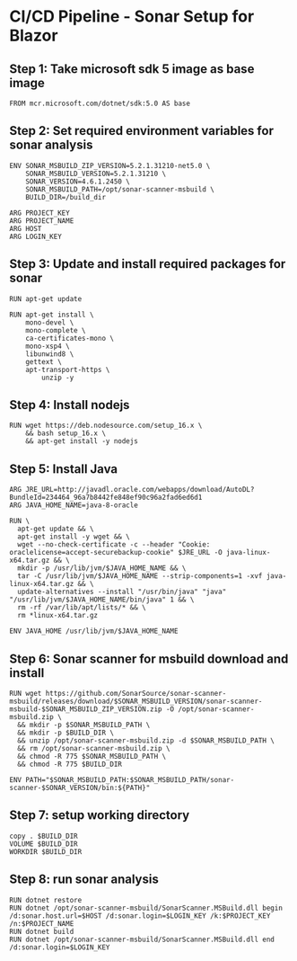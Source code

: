 # CI/CD Pipeline - Sonar Setup for Blazor

## Step 1: Take microsoft sdk 5 image as base image
```
FROM mcr.microsoft.com/dotnet/sdk:5.0 AS base
```

## Step 2: Set required environment variables for sonar analysis
```
ENV SONAR_MSBUILD_ZIP_VERSION=5.2.1.31210-net5.0 \
    SONAR_MSBUILD_VERSION=5.2.1.31210 \
    SONAR_VERSION=4.6.1.2450 \
    SONAR_MSBUILD_PATH=/opt/sonar-scanner-msbuild \
    BUILD_DIR=/build_dir
	
ARG PROJECT_KEY
ARG PROJECT_NAME
ARG HOST
ARG LOGIN_KEY
```
    
## Step 3: Update and install required packages for sonar    
```
RUN apt-get update

RUN apt-get install \
	mono-devel \
	mono-complete \
	ca-certificates-mono \
	mono-xsp4 \
	libunwind8 \
	gettext \
	apt-transport-https \
        unzip -y
```


## Step 4: Install nodejs
```
RUN wget https://deb.nodesource.com/setup_16.x \
    && bash setup_16.x \
    && apt-get install -y nodejs
```

## Step 5: Install Java
```
ARG JRE_URL=http://javadl.oracle.com/webapps/download/AutoDL?BundleId=234464_96a7b8442fe848ef90c96a2fad6ed6d1
ARG JAVA_HOME_NAME=java-8-oracle

RUN \
  apt-get update && \
  apt-get install -y wget && \
  wget --no-check-certificate -c --header "Cookie: oraclelicense=accept-securebackup-cookie" $JRE_URL -O java-linux-x64.tar.gz && \
  mkdir -p /usr/lib/jvm/$JAVA_HOME_NAME && \
  tar -C /usr/lib/jvm/$JAVA_HOME_NAME --strip-components=1 -xvf java-linux-x64.tar.gz && \
  update-alternatives --install "/usr/bin/java" "java" "/usr/lib/jvm/$JAVA_HOME_NAME/bin/java" 1 && \
  rm -rf /var/lib/apt/lists/* && \
  rm *linux-x64.tar.gz

ENV JAVA_HOME /usr/lib/jvm/$JAVA_HOME_NAME
```

## Step 6: Sonar scanner for msbuild download and install
```
RUN wget https://github.com/SonarSource/sonar-scanner-msbuild/releases/download/$SONAR_MSBUILD_VERSION/sonar-scanner-msbuild-$SONAR_MSBUILD_ZIP_VERSION.zip -O /opt/sonar-scanner-msbuild.zip \
  && mkdir -p $SONAR_MSBUILD_PATH \
  && mkdir -p $BUILD_DIR \
  && unzip /opt/sonar-scanner-msbuild.zip -d $SONAR_MSBUILD_PATH \
  && rm /opt/sonar-scanner-msbuild.zip \
  && chmod -R 775 $SONAR_MSBUILD_PATH \
  && chmod -R 775 $BUILD_DIR

ENV PATH="$SONAR_MSBUILD_PATH:$SONAR_MSBUILD_PATH/sonar-scanner-$SONAR_VERSION/bin:${PATH}"
```


## Step 7: setup working directory
```
copy . $BUILD_DIR
VOLUME $BUILD_DIR
WORKDIR $BUILD_DIR
```

## Step 8: run sonar analysis
```
RUN dotnet restore 
RUN dotnet /opt/sonar-scanner-msbuild/SonarScanner.MSBuild.dll begin /d:sonar.host.url=$HOST /d:sonar.login=$LOGIN_KEY /k:$PROJECT_KEY /n:$PROJECT_NAME
RUN dotnet build 
RUN dotnet /opt/sonar-scanner-msbuild/SonarScanner.MSBuild.dll end /d:sonar.login=$LOGIN_KEY
```

